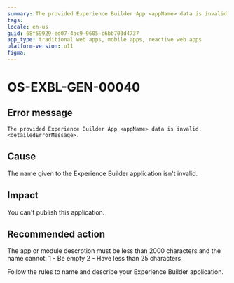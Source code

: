```yaml
---
summary: The provided Experience Builder App <appName> data is invalid. <detailedErrorMessage>.
tags:
locale: en-us
guid: 68f59929-ed07-4ac9-9605-c6bb703d4737
app_type: traditional web apps, mobile apps, reactive web apps
platform-version: o11
figma:
---
```


# OS-EXBL-GEN-00040

## Error message

`The provided Experience Builder App <appName> data is invalid. <detailedErrorMessage>.`

## Cause

The name given to the Experience Builder application isn't invalid.

## Impact

You can't publish this application.

## Recommended action

The app or module descrption must be less than 2000 characters and the name cannot:
 1 - Be empty
 2 - Have less than 25 characters
 
Follow the rules to name and describe your Experience Builder application. 
